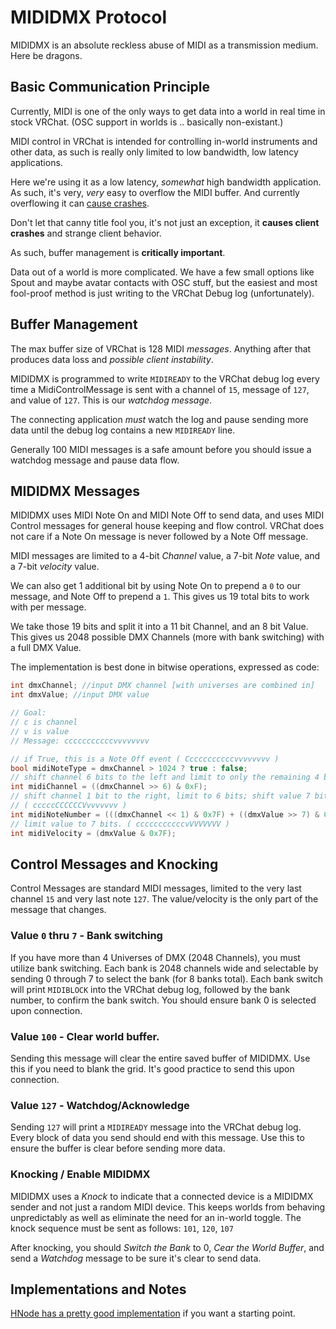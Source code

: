 # MIDIDMX Protocol

MIDIDMX is an absolute reckless abuse of MIDI as a transmission medium. Here be dragons.

## Basic Communication Principle

Currently, MIDI is one of the only ways to get data into a world in real time in stock VRChat. (OSC support in worlds is .. basically non-existant.)

MIDI control in VRChat is intended for controlling in-world instruments and other data, as such is really only limited to low bandwidth, low latency applications.

Here we're using it as a low latency, _somewhat_ high bandwidth application. As such, it's very, _very_ easy to overflow the MIDI buffer. And currently overflowing it can [cause crashes](https://feedback.vrchat.com/bug-reports/p/sdk-vrcportmidi-index-outside-of-bounds-error).

Don't let that canny title fool you, it's not just an exception, it **causes client crashes** and strange client behavior.

As such, buffer management is **critically important**.

Data out of a world is more complicated. We have a few small options like Spout and maybe avatar contacts with OSC stuff, but the easiest and most fool-proof method is just writing to the VRChat Debug log (unfortunately).

## Buffer Management

The max buffer size of VRChat is 128 MIDI _messages_. Anything after that produces data loss and _possible client instability_.

MIDIDMX is programmed to write `MIDIREADY` to the VRChat debug log every time a MidiControlMessage is sent with a channel of `15`, message of `127`, and value of `127`. This is our _watchdog message_.

The connecting application _must_ watch the log and pause sending more data until the debug log contains a new `MIDIREADY` line.

Generally 100 MIDI messages is a safe amount before you should issue a watchdog message and pause data flow.

## MIDIDMX Messages

MIDIDMX uses MIDI Note On and MIDI Note Off to send data, and uses MIDI Control messages for general house keeping and flow control.
VRChat does not care if a Note On message is never followed by a Note Off message.

MIDI messages are limited to a 4-bit _Channel_ value, a 7-bit _Note_ value, and a 7-bit _velocity_ value.

We can also get 1 additional bit by using Note On to prepend a `0` to our message, and Note Off to prepend a `1`. This gives us 19 total bits to work with per message.

We take those 19 bits and split it into a 11 bit Channel, and an 8 bit Value. This gives us 2048 possible DMX Channels (more with bank switching) with a full DMX Value.

The implementation is best done in bitwise operations, expressed as code:
```C#
int dmxChannel; //input DMX channel [with universes are combined in]
int dmxValue; //input DMX value

// Goal:
// c is channel
// v is value
// Message: cccccccccccvvvvvvvv

// if True, this is a Note Off event ( Cccccccccccvvvvvvvv )
bool midiNoteType = dmxChannel > 1024 ? true : false;
// shift channel 6 bits to the left and limit to only the remaining 4 bits. ( cCCCCccccccvvvvvvvv )
int midiChannel = ((dmxChannel >> 6) & 0xF);
// shift channel 1 bit to the right, limit to 6 bits; shift value 7 bits to the left and limit to 1 bit; add both together
// ( cccccCCCCCCVvvvvvvv )
int midiNoteNumber = (((dmxChannel << 1) & 0x7F) + ((dmxValue >> 7) & 0x1));
// limit value to 7 bits. ( cccccccccccvVVVVVVV )
int midiVelocity = (dmxValue & 0x7F); 
```

## Control Messages and Knocking

Control Messages are standard MIDI messages, limited to the very last channel `15` and very last note `127`.
The value/velocity is the only part of the message that changes.

### Value `0` thru `7` - Bank switching
If you have more than 4 Universes of DMX (2048 Channels), you must utilize bank switching. Each bank is 2048 channels wide and selectable by sending 0 through 7 to select the bank (for 8 banks total).
Each bank switch will print `MIDIBLOCK` into the VRChat debug log, followed by the bank number, to confirm the bank switch.
You should ensure bank 0 is selected upon connection.

### Value `100` - Clear world buffer.
Sending this message will clear the entire saved buffer of MIDIDMX. Use this if you need to blank the grid. It's good practice to send this upon connection.

### Value `127` - Watchdog/Acknowledge
Sending `127` will print a `MIDIREADY` message into the VRChat debug log. Every block of data you send should end with this message. Use this to ensure the buffer is clear before sending more data.

### Knocking / Enable MIDIDMX
MIDIDMX uses a _Knock_ to indicate that a connected device is a MIDIDMX sender and not just a random MIDI device. This keeps worlds from behaving unpredictably as well as eliminate the need for an in-world toggle.
The knock sequence must be sent as follows: `101`, `120`, `107`

After knocking, you should _Switch the Bank_ to 0, _Cear the World Buffer_, and send a _Watchdog_ message to be sure it's clear to send data.

## Implementations and Notes
[HNode has a pretty good implementation](https://github.com/Happyrobot33/HNode/blob/main/Assets/Plugin/Exporters/MIDIDMX.cs) if you want a starting point.
